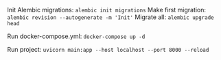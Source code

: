 Init Alembic migrations: `alembic init migrations`
Make first migration: `alembic revision --autogenerate -m 'Init'`
Migrate all: `alembic upgrade head`

Run docker-compose.yml: `docker-compose up -d`

Run project: `uvicorn main:app --host localhost --port 8000 --reload`
